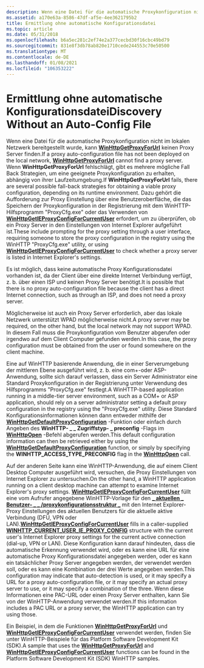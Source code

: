 ```yaml
---
description: Wenn eine Datei für die automatische Proxykonfiguration nicht im lokalen Netzwerk bereitgestellt wurde, kann WinHttpGetProxyForUrl keinen Proxy Server finden.
ms.assetid: a170e63a-8586-47df-af5e-4ee3621795b2
title: Ermittlung ohne automatische Konfigurationsdatei
ms.topic: article
ms.date: 05/31/2018
ms.openlocfilehash: b6a5ec281c2ef74e2a377cecbd30f16cbc49bd79
ms.sourcegitcommit: 831e8f3db78ab820e1710cede244553c70e50500
ms.translationtype: MT
ms.contentlocale: de-DE
ms.lasthandoff: 01/08/2021
ms.locfileid: "106353222"
---
```

# <a name="discovery-without-an-auto-config-file"></a><span data-ttu-id="937b1-103">Ermittlung ohne automatische Konfigurationsdatei</span><span class="sxs-lookup"><span data-stu-id="937b1-103">Discovery Without an Auto-Config File</span></span>

<span data-ttu-id="937b1-104">Wenn eine Datei für die automatische Proxykonfiguration nicht im lokalen Netzwerk bereitgestellt wurde, kann [**WinHttpGetProxyForUrl**](/windows/desktop/api/Winhttp/nf-winhttp-winhttpgetproxyforurl) keinen Proxy Server finden.</span><span class="sxs-lookup"><span data-stu-id="937b1-104">If a proxy auto-configuration file has not been deployed on the local network, [**WinHttpGetProxyForUrl**](/windows/desktop/api/Winhttp/nf-winhttp-winhttpgetproxyforurl) cannot find a proxy server.</span></span> <span data-ttu-id="937b1-105">Wenn **WinHttpGetProxyForUrl** fehlschlägt, gibt es mehrere mögliche Fall Back Strategien, um eine geeignete Proxykonfiguration zu erhalten, abhängig von ihrer Laufzeitumgebung.</span><span class="sxs-lookup"><span data-stu-id="937b1-105">If **WinHttpGetProxyForUrl** fails, there are several possible fall-back strategies for obtaining a viable proxy configuration, depending on its runtime environment.</span></span> <span data-ttu-id="937b1-106">Dazu gehört die Aufforderung zur Proxy Einstellung über eine Benutzeroberfläche, die das Speichern der Proxykonfiguration in der Registrierung mit dem WinHTTP-Hilfsprogramm "ProxyCfg.exe" oder das Verwenden von [**WinHttpGetIEProxyConfigForCurrentUser**](/windows/desktop/api/Winhttp/nf-winhttp-winhttpgetieproxyconfigforcurrentuser) erfordert, um zu überprüfen, ob ein Proxy Server in den Einstellungen von Internet Explorer aufgeführt ist.</span><span class="sxs-lookup"><span data-stu-id="937b1-106">These include prompting for the proxy setting through a user interface, requiring someone to store the proxy configuration in the registry using the WinHTTP "ProxyCfg.exe" utility, or using [**WinHttpGetIEProxyConfigForCurrentUser**](/windows/desktop/api/Winhttp/nf-winhttp-winhttpgetieproxyconfigforcurrentuser) to check whether a proxy server is listed in Internet Explorer's settings.</span></span>

<span data-ttu-id="937b1-107">Es ist möglich, dass keine automatische Proxy Konfigurationsdatei vorhanden ist, da der Client über eine direkte Internet Verbindung verfügt, z. b. über einen ISP und keinen Proxy Server benötigt.</span><span class="sxs-lookup"><span data-stu-id="937b1-107">It is possible that there is no proxy auto-configuration file because the client has a direct Internet connection, such as through an ISP, and does not need a proxy server.</span></span>

<span data-ttu-id="937b1-108">Möglicherweise ist auch ein Proxy Server erforderlich, aber das lokale Netzwerk unterstützt WPAD möglicherweise nicht.</span><span class="sxs-lookup"><span data-stu-id="937b1-108">A proxy server may be required, on the other hand, but the local network may not support WPAD.</span></span> <span data-ttu-id="937b1-109">In diesem Fall muss die Proxykonfiguration vom Benutzer abgerufen oder irgendwo auf dem Client Computer gefunden werden.</span><span class="sxs-lookup"><span data-stu-id="937b1-109">In this case, the proxy configuration must be obtained from the user or found somewhere on the client machine.</span></span>

<span data-ttu-id="937b1-110">Eine auf WinHTTP basierende Anwendung, die in einer Serverumgebung der mittleren Ebene ausgeführt wird, z. b. eine com+-oder ASP-Anwendung, sollte sich darauf verlassen, dass ein Server Administrator eine Standard Proxykonfiguration in der Registrierung unter Verwendung des Hilfsprogramms "ProxyCfg.exe" festlegt.</span><span class="sxs-lookup"><span data-stu-id="937b1-110">A WinHTTP-based application running in a middle-tier server environment, such as a COM+ or ASP application, should rely on a server administrator setting a default proxy configuration in the registry using the "ProxyCfg.exe" utility.</span></span> <span data-ttu-id="937b1-111">Diese Standard Konfigurationsinformationen können dann entweder mithilfe der [**WinHttpGetDefaultProxyConfiguration**](/windows/desktop/api/Winhttp/nf-winhttp-winhttpgetdefaultproxyconfiguration) -Funktion oder einfach durch Angeben des **WinHTTP- \_ \_ Zugriffstyp- \_ preconfig** -Flags im [**WinHttpOpen**](/windows/desktop/api/Winhttp/nf-winhttp-winhttpopen) -Befehl abgerufen werden.</span><span class="sxs-lookup"><span data-stu-id="937b1-111">This default configuration information can then be retrieved either by using the [**WinHttpGetDefaultProxyConfiguration**](/windows/desktop/api/Winhttp/nf-winhttp-winhttpgetdefaultproxyconfiguration) function, or simply by specifying the **WINHTTP\_ACCESS\_TYPE\_PRECONFIG** flag in the [**WinHttpOpen**](/windows/desktop/api/Winhttp/nf-winhttp-winhttpopen) call.</span></span>

<span data-ttu-id="937b1-112">Auf der anderen Seite kann eine WinHTTP-Anwendung, die auf einem Client Desktop Computer ausgeführt wird, versuchen, die Proxy Einstellungen von Internet Explorer zu untersuchen.</span><span class="sxs-lookup"><span data-stu-id="937b1-112">On the other hand, a WinHTTP application running on a client desktop machine can attempt to examine Internet Explorer's proxy settings.</span></span> <span data-ttu-id="937b1-113">[**WinHttpGetIEProxyConfigForCurrentUser**](/windows/desktop/api/Winhttp/nf-winhttp-winhttpgetieproxyconfigforcurrentuser) füllt eine vom Aufrufer angegebene WinHTTP-Vorlage für den [**\_ aktuellen \_ Benutzer- \_ \_ /proxykonfigurationsstruktur \_**](/windows/win32/api/winhttp/ns-winhttp-winhttp_current_user_ie_proxy_config) mit den Internet Explorer-Proxy Einstellungen des aktuellen Benutzers für die aktuelle aktive Verbindung (DFÜ, VPN oder LAN).</span><span class="sxs-lookup"><span data-stu-id="937b1-113">[**WinHttpGetIEProxyConfigForCurrentUser**](/windows/desktop/api/Winhttp/nf-winhttp-winhttpgetieproxyconfigforcurrentuser) fills in a caller-supplied [**WINHTTP\_CURRENT\_USER\_IE\_PROXY\_CONFIG**](/windows/win32/api/winhttp/ns-winhttp-winhttp_current_user_ie_proxy_config) structure with the current user's Internet Explorer proxy settings for the current active connection (dial-up, VPN or LAN).</span></span> <span data-ttu-id="937b1-114">Diese Konfiguration kann darauf hindeuten, dass die automatische Erkennung verwendet wird, oder es kann eine URL für eine automatische Proxy Konfigurationsdatei angegeben werden, oder es kann ein tatsächlicher Proxy Server angegeben werden, der verwendet werden soll, oder es kann eine Kombination der drei Werte angegeben werden.</span><span class="sxs-lookup"><span data-stu-id="937b1-114">This configuration may indicate that auto-detection is used, or it may specify a URL for a proxy auto-configuration file, or it may specify an actual proxy server to use, or it may specify a combination of the three.</span></span> <span data-ttu-id="937b1-115">Wenn diese Informationen eine PAC-URL oder einen Proxy Server enthalten, kann Sie von der WinHTTP-Anwendung verwendet werden.</span><span class="sxs-lookup"><span data-stu-id="937b1-115">If this information includes a PAC URL or a proxy server, the WinHTTP application can try using those.</span></span>

<span data-ttu-id="937b1-116">Ein Beispiel, in dem die Funktionen [**WinHttpGetProxyForUrl**](/windows/desktop/api/Winhttp/nf-winhttp-winhttpgetproxyforurl) und [**WinHttpGetIEProxyConfigForCurrentUser**](/windows/desktop/api/Winhttp/nf-winhttp-winhttpgetieproxyconfigforcurrentuser) verwendet werden, finden Sie unter WinHTTP-Beispiele für das Platform Software Development Kit (SDK).</span><span class="sxs-lookup"><span data-stu-id="937b1-116">A sample that uses the [**WinHttpGetProxyForUrl**](/windows/desktop/api/Winhttp/nf-winhttp-winhttpgetproxyforurl) and [**WinHttpGetIEProxyConfigForCurrentUser**](/windows/desktop/api/Winhttp/nf-winhttp-winhttpgetieproxyconfigforcurrentuser) functions can be found in the Platform Software Development Kit (SDK) WinHTTP samples.</span></span>

 

 



